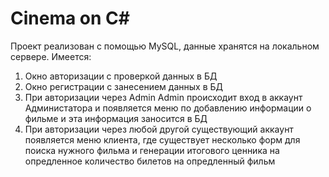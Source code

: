 # Cinema on C#

Проект реализован с помощью MySQL, данные хранятся на локальном сервере.
Имеется:
  1) Окно авторизации с проверкой данных в БД
  2) Окно регистрации с занесением данных в БД
  3) При авторизации через Admin Admin происходит вход в аккаунт Администатора и появляется меню по добавлению информации о фильме и эта информация заносится в БД
  4) При авторизации через любой другой существующий аккаунт появляется меню клиента, где существует несколько форм для поиска нужного фильма и генерации итогового ценника на опредленное количество билетов на опредленный фильм
